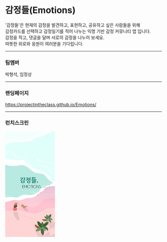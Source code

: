 # 감정들(Emotions)

'감정들'은 현재의 감정을 발견하고, 표현하고, 공유하고 싶은 사람들을 위해<br>
감정카드를 선택하고 감정일기를 적어 나누는 익명 기반 감정 커뮤니티 앱 입니다.<br>
감정을 적고, 댓글을 달며 서로의 감정을 나누어 보세요.<br>
따뜻한 위로와 응원이 여러분을 기다립니다.

---

### 팀멤버

박형석, 임정상

---

### 랜딩페이지

https://projectintheclass.github.io/Emotions/

---

### 런치스크린

<img src="./docs/images/launchimage.png" alt="handsketch" style="zoom:33%;" />
